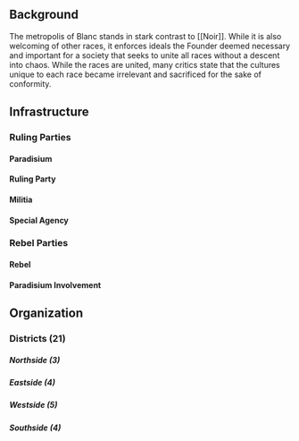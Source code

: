 ## Background
The metropolis of Blanc stands in stark contrast to [[Noir]]. While it is also welcoming of other races, it enforces ideals the Founder deemed necessary and important for a society that seeks to unite all races without a descent into chaos. While the races are united, many critics state that the cultures unique to each race became irrelevant and sacrificed for the sake of conformity.

## Infrastructure
### Ruling Parties
#### Paradisium
#### Ruling Party
#### Militia
#### Special Agency

### Rebel Parties
#### Rebel
#### Paradisium Involvement

## Organization
### Districts (21)
##### Northside (3)
##### Eastside (4)
##### Westside (5)
##### Southside (4)


